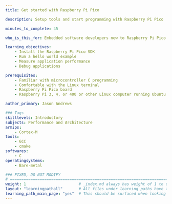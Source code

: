 ```yaml
---
title: Get started with Raspberry Pi Pico

description: Setup tools and start programming with Raspberry Pi Pico

minutes_to_complete: 45

who_is_this_for: Embedded software developers new to Raspberry Pi Pico.

learning_objectives: 
    - Install the Raspberry Pi Pico SDK
    - Run a hello world example
    - Measure application performance
    - Debug applications

prerequisites:
    - Familiar with microcontroller C programming
    - Comfortable with the Linux terminal 
    - Raspberry Pi Pico board
    - Raspberry Pi 3, 4, or 400 or other Linux computer running Ubuntu

author_primary: Jason Andrews

### Tags
skilllevels: Introductory
subjects: Performance and Architecture
armips:
    - Cortex-M
tools:
    - GCC
    - cmake
softwares:
    - C
operatingsystems:
    - Bare-metal

### FIXED, DO NOT MODIFY
# ================================================================================
weight: 1                       # _index.md always has weight of 1 to order correctly
layout: "learningpathall"       # All files under learning paths have this same wrapper
learning_path_main_page: "yes"  # This should be surfaced when looking for related content. Only set for _index.md of learning path content.
---
```

